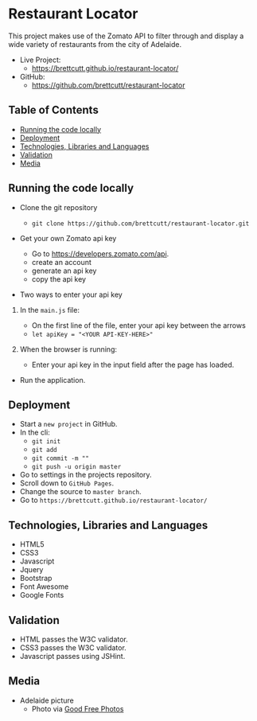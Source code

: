 # Restaurant Locator

This project makes use of the Zomato API to filter through and display a wide variety of restaurants from the city of Adelaide.
- Live Project: 
  - https://brettcutt.github.io/restaurant-locator/
- GitHub: 
  - https://github.com/brettcutt/restaurant-locator

## Table of Contents
- [Running the code locally](https://github.com/brettcutt/restaurant-locator/blob/master/README.md#running-the-code-locally)
- [Deployment](https://github.com/brettcutt/restaurant-locator/blob/master/README.md#deployment)
- [Technologies, Libraries and Languages](https://github.com/brettcutt/restaurant-locator/blob/master/README.md#technologies-libraries-and-languages)
- [Validation](https://github.com/brettcutt/restaurant-locator/blob/master/README.md#validation)
- [Media](https://github.com/brettcutt/restaurant-locator/blob/master/README.md#media)


## Running the code locally

- Clone the git repository
  - `git clone https://github.com/brettcutt/restaurant-locator.git`

- Get your own Zomato api key
  - Go to https://developers.zomato.com/api.
  - create an account
  - generate an api key
  - copy the api key

- Two ways to enter your api key
1. In the `main.js` file:
   - On the first line of the file, enter your api key between the arrows
   - `let apiKey = "<YOUR API-KEY-HERE>"`

2. When the browser is running:
    - Enter your api key in the input field after the page has loaded.

- Run the application.

## Deployment
- Start a `new project` in GitHub.
- In the cli:
  - `git init`
  - `git add`
  - `git commit -m ""`
  - `git push -u origin master`
- Go to settings in the projects repository.
- Scroll down to `GitHub Pages`.
- Change the source to `master branch`.
- Go to `https://brettcutt.github.io/restaurant-locator/`

## Technologies, Libraries and Languages
- HTML5
- CSS3
- Javascript
- Jquery
- Bootstrap
- Font Awesome
- Google Fonts
## Validation
- HTML passes the W3C validator.
- CSS3 passes the W3C validator.
- Javascript passes using JSHint.
## Media
- Adelaide picture
  - Photo via <a href="https://www.goodfreephotos.com/">Good Free Photos</a>

